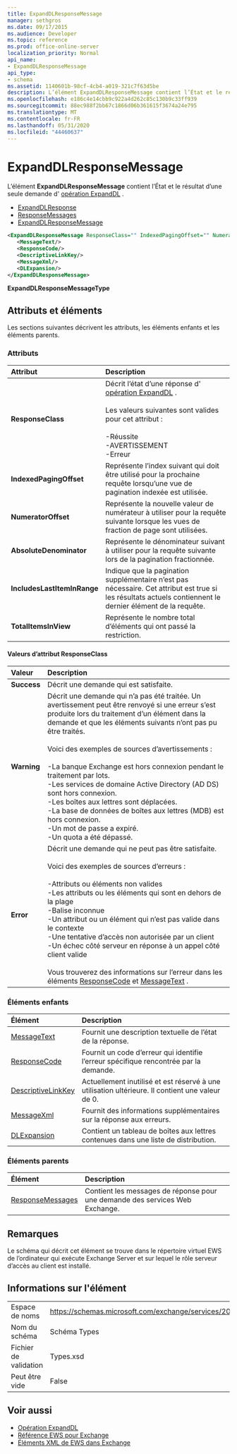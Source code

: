 ```yaml
---
title: ExpandDLResponseMessage
manager: sethgros
ms.date: 09/17/2015
ms.audience: Developer
ms.topic: reference
ms.prod: office-online-server
localization_priority: Normal
api_name:
- ExpandDLResponseMessage
api_type:
- schema
ms.assetid: 1140601b-98cf-4cb4-a019-321c7f63d5be
description: L’élément ExpandDLResponseMessage contient l’État et le résultat d’une seule demande d’opération ExpandDL.
ms.openlocfilehash: e186c4e14cbb9c922a4d262c85c130b9c33ff939
ms.sourcegitcommit: 88ec988f2bb67c1866d06b361615f3674a24e795
ms.translationtype: MT
ms.contentlocale: fr-FR
ms.lasthandoff: 05/31/2020
ms.locfileid: "44460637"
---
```

# <a name="expanddlresponsemessage"></a>ExpandDLResponseMessage

L’élément **ExpandDLResponseMessage** contient l’État et le résultat d’une seule demande d' [opération ExpandDL](expanddl-operation.md) . 
  
- [ExpandDLResponse](expanddlresponse.md)  
- [ResponseMessages](responsemessages.md) 
- [ExpandDLResponseMessage](expanddlresponsemessage.md)
  
```xml
<ExpandDLResponseMessage ResponseClass="" IndexedPagingOffset="" NumeratorOffset="" AbsoluteDenominator="" IncludesLastItemInRange="" TotalItemsInView="">
   <MessageText/>
   <ResponseCode/>
   <DescriptiveLinkKey/>
   <MessageXml/>
   <DLExpansion/>
</ExpandDLResponseMessage>
```

**ExpandDLResponseMessageType**

## <a name="attributes-and-elements"></a>Attributs et éléments

Les sections suivantes décrivent les attributs, les éléments enfants et les éléments parents.
  
### <a name="attributes"></a>Attributs

|**Attribut**|**Description**|
|:-----|:-----|
|**ResponseClass** <br/> | Décrit l’état d’une réponse d' [opération ExpandDL](expanddl-operation.md) .<br/><br/>Les valeurs suivantes sont valides pour cet attribut : <br/> <br/>-Réussite  <br/>-AVERTISSEMENT  <br/>-Erreur  <br/> |
|**IndexedPagingOffset** <br/> |Représente l’index suivant qui doit être utilisé pour la prochaine requête lorsqu’une vue de pagination indexée est utilisée.  <br/> |
|**NumeratorOffset** <br/> |Représente la nouvelle valeur de numérateur à utiliser pour la requête suivante lorsque les vues de fraction de page sont utilisées.  <br/> |
|**AbsoluteDenominator** <br/> |Représente le dénominateur suivant à utiliser pour la requête suivante lors de la pagination fractionnée.  <br/> |
|**IncludesLastItemInRange** <br/> |Indique que la pagination supplémentaire n’est pas nécessaire. Cet attribut est true si les résultats actuels contiennent le dernier élément de la requête.  <br/> |
|**TotalItemsInView** <br/> |Représente le nombre total d’éléments qui ont passé la restriction.  <br/> |
   
#### <a name="responseclass-attribute-values"></a>Valeurs d’attribut ResponseClass

|**Valeur**|**Description**|
|:-----|:-----|
|**Success** <br/> |Décrit une demande qui est satisfaite.  <br/> |
|**Warning** <br/> | Décrit une demande qui n’a pas été traitée. Un avertissement peut être renvoyé si une erreur s’est produite lors du traitement d’un élément dans la demande et que les éléments suivants n’ont pas pu être traités.<br/><br/> Voici des exemples de sources d’avertissements :<br/>  <br/>-La banque Exchange est hors connexion pendant le traitement par lots.  <br/>-Les services de domaine Active Directory (AD DS) sont hors connexion.  <br/>-Les boîtes aux lettres sont déplacées.  <br/>-La base de données de boîtes aux lettres (MDB) est hors connexion.  <br/>-Un mot de passe a expiré.  <br/>-Un quota a été dépassé.  <br/> |
|**Error** <br/> | Décrit une demande qui ne peut pas être satisfaite.<br/><br/> Voici des exemples de sources d’erreurs :  <br/><br/>-Attributs ou éléments non valides  <br/>-Les attributs ou les éléments qui sont en dehors de la plage  <br/>-Balise inconnue  <br/>-Un attribut ou un élément qui n’est pas valide dans le contexte  <br/>-Une tentative d’accès non autorisée par un client  <br/>-Un échec côté serveur en réponse à un appel côté client valide <br/> <br/>  Vous trouverez des informations sur l’erreur dans les éléments [ResponseCode](responsecode.md) et [MessageText](messagetext.md) .  <br/> |
   
### <a name="child-elements"></a>Éléments enfants

|**Élément**|**Description**|
|:-----|:-----|
|[MessageText](messagetext.md) <br/> |Fournit une description textuelle de l’état de la réponse.  <br/> |
|[ResponseCode](responsecode.md) <br/> |Fournit un code d’erreur qui identifie l’erreur spécifique rencontrée par la demande.  <br/> |
|[DescriptiveLinkKey](descriptivelinkkey.md) <br/> |Actuellement inutilisé et est réservé à une utilisation ultérieure. Il contient une valeur de 0.  <br/> |
|[MessageXml](messagexml.md) <br/> |Fournit des informations supplémentaires sur la réponse aux erreurs.  <br/> |
|[DLExpansion](dlexpansion.md) <br/> |Contient un tableau de boîtes aux lettres contenues dans une liste de distribution.  <br/> |
   
### <a name="parent-elements"></a>Éléments parents

|**Élément**|**Description**|
|:-----|:-----|
|[ResponseMessages](responsemessages.md) <br/> |Contient les messages de réponse pour une demande des services Web Exchange.  <br/> |
   
## <a name="remarks"></a>Remarques

Le schéma qui décrit cet élément se trouve dans le répertoire virtuel EWS de l’ordinateur qui exécute Exchange Server et sur lequel le rôle serveur d’accès au client est installé.
  
## <a name="element-information"></a>Informations sur l'élément

|||
|:-----|:-----|
|Espace de noms  <br/> |https://schemas.microsoft.com/exchange/services/2006/types  <br/> |
|Nom du schéma  <br/> |Schéma Types  <br/> |
|Fichier de validation  <br/> |Types.xsd  <br/> |
|Peut être vide  <br/> |False  <br/> |
   
## <a name="see-also"></a>Voir aussi

- [Opération ExpandDL](expanddl-operation.md)
- [Référence EWS pour Exchange](ews-reference-for-exchange.md)
- [Éléments XML de EWS dans Exchange](ews-xml-elements-in-exchange.md)

